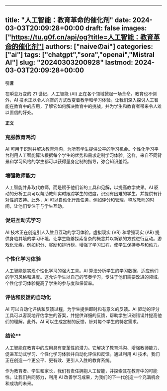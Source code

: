 
---
title: "人工智能：教育革命的催化剂"
date: 2024-03-03T20:09:28+00:00
draft: false
images: ["https://tu.g0f.cn/api/og?title=人工智能：教育革命的催化剂"]
authors: ["naiveのai"]
categories: ["ai"]
tags: ["chatgpt","sora","openai","Mistral AI"]
slug: "20240303200928"
lastmod: 2024-03-03T20:09:28+00:00
---
**引言**

在瞬息万变的 21 世纪，人工智能 (AI) 正在各个领域掀起一场革命。教育也不例外，AI 技术正以令人兴奋的方式改变着教学和学习体验。让我们深入探讨人工智能在教育中的应用，了解它如何解决教育中的挑战，并为学生和教育者带来令人难以置信的好处。

**正文**

### 克服教育鸿沟

AI 可用于识别并解决教育鸿沟，为所有学生提供公平的学习机会。个性化学习平台利用人工智能算法根据每个学生的优势和需求定制学习体验。这样，来自不同背景和学习风格的学生都可以获得量身定制的指导，弥合知识差距。

### 增强教师能力

人工智能并非取代教师，而是赋予他们新的工具和见解，以提高教学效果。AI 驱动的分析工具可以帮助教师实时跟踪学生的进度，识别有困难的学生，并提供有针对性的支持。此外，AI 可以自动化行政任务，例如评分和管理，释放教师的时间，让他们专注于与学生互动。

### 促进互动式学习

AI 技术正在创造引人入胜且互动的学习体验。虚拟现实 (VR) 和增强现实 (AR) 提供身临其境的学习环境，让学生能够探索复杂的概念并以新颖的方式进行互动。游戏化元素，例如积分、奖励和排行榜，增强了学习过程，使学生保持参与和动力。

### 个性化学习体验

人工智能是实现个性化学习的强大工具。AI 算法分析学生的学习数据，适应他们的学习风格和进度。这允许学生以自己的节奏学习，专注于他们需要改进的领域。个性化学习体验提高了学生的参与度和保留率。

### 评估和反馈的自动化

AI 可以自动化评估和反馈过程，为学生提供即时和有意义的反馈。AI 驱动的评分工具可以客观地评估学生的答案，并提供详细的反馈，帮助学生识别错误并提高他们的理解。此外，AI 可以生成定制的反馈，针对每个学生的特定需求。

### 结论**

人工智能在教育中的应用具有变革性的潜力。它解决了教育鸿沟、增强教师能力、促进互动式学习、个性化学习体验并自动化评估和反馈。通过利用 AI 技术，我们正在创造一个更公平、更有效、更引人入胜的教育系统。

作为教育者、学生和家长，我们有责任拥抱人工智能，并探索其在教育中的可能性。让我们共同努力，利用 AI 改善学习成果，为我们的下一代创造一个充满机会和成功的未来。